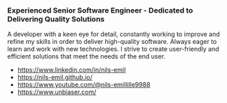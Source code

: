 ### Experienced Senior Software Engineer - Dedicated to Delivering Quality Solutions

A developer with a keen eye for detail, constantly working to improve and refine my skills in order to deliver high-quality software. Always eager to learn and work with new technologies. I strive to create user-friendly and efficient solutions that meet the needs of the end user.

* https://www.linkedin.com/in/nils-emil
* https://nils-emil.github.io/
* https://www.youtube.com/@nils-emillille9988
* https://www.unbiaser.com/
